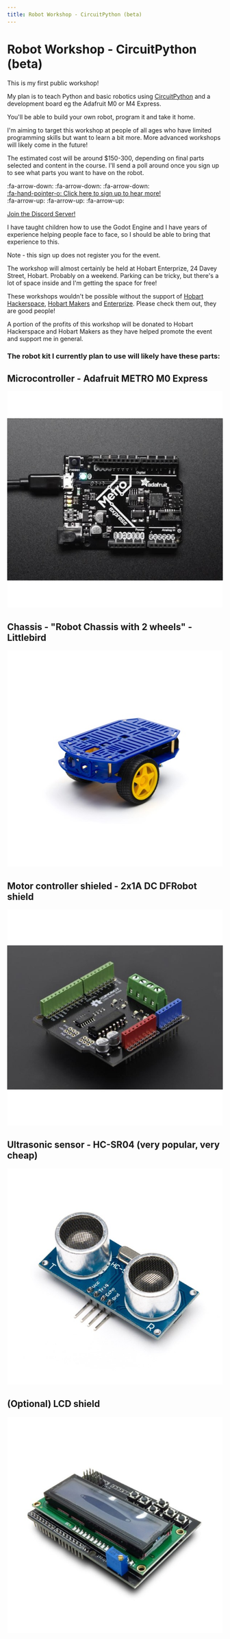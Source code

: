 ```yaml
---
title: Robot Workshop - CircuitPython (beta)
---
```


<script>
    var ml_webform_1753848 = ml_account('webforms', '1753848', 'a8z2u6', 'load');
    ml_webform_1753848('animation', 'fadeIn');
</script>

# Robot Workshop - CircuitPython (beta)

This is my first public workshop! 

My plan is to teach Python and basic robotics using [CircuitPython](https://circuitpython.org/) and a development board eg the Adafruit M0 or M4 Express.

You'll be able to build your own robot, program it and take it home.

I'm aiming to target this workshop at people of all ages who have limited programming skills but want to learn a bit more. More advanced workshops will likely come in the future!

The estimated cost will be around $150-300, depending on final parts selected and content in the course. I'll send a poll around once you sign up to see what parts you want to have on the robot.

:fa-arrow-down: :fa-arrow-down: :fa-arrow-down:  
<a href="javascript:;" onclick="ml_webform_1753848('show')">:fa-hand-pointer-o: Click here to sign up to hear more!</a>  
:fa-arrow-up: :fa-arrow-up: :fa-arrow-up:

[Join the Discord Server!](https://discord.gg/pyEJKE)

I have taught children how to use the Godot Engine and I have years of experience helping people face to face, so I should be able to bring that experience to this.

Note - this sign up does not register you for the event.

The workshop will almost certainly be held at Hobart Enterprize, 24 Davey Street, Hobart. Probably on a weekend. Parking can be tricky, but there's a lot of space inside and I'm getting the space for free!

These workshops wouldn't be possible without the support of [Hobart Hackerspace](https://www.hobarthackerspace.org.au/), [Hobart Makers](http://hobartmakers.com/) and [Enterprize](https://enterprize.space). Please check them out, they are good people!

A portion of the profits of this workshop will be donated to Hobart Hackerspace and Hobart Makers as they have helped promote the event and support me in general.

### The robot kit I currently plan to use will likely have these parts:

## Microcontroller - Adafruit METRO M0 Express
![](metro_m0_express.jpg)

## Chassis - "Robot Chassis with 2 wheels" - Littlebird
![](robot_chassis.jpg)

## Motor controller shieled - 2x1A DC DFRobot shield
![](motor_shield.jpg)

## Ultrasonic sensor - HC-SR04 (very popular, very cheap)
![](ultrasonic.jpg)

## (Optional) LCD shield
![](lcd_shield.jpg)